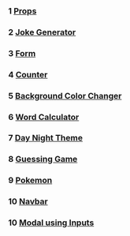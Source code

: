 ### 1 [Props](https://github.com/ruturajjadhav07/React-Projects/tree/main/props)
### 2 [Joke Generator](https://github.com/ruturajjadhav07/React-Projects/tree/main/jokegenerator)
### 3 [Form](https://github.com/ruturajjadhav07/React-Projects/tree/main/form)
### 4 [Counter](https://github.com/ruturajjadhav07/React-Projects/tree/main/counter)
### 5 [Background Color Changer](https://github.com/ruturajjadhav07/React-Projects/tree/main/backgroundColorChange)
### 6 [Word Calculator](https://github.com/ruturajjadhav07/React-Projects/tree/main/word%20calculator)
### 7 [Day Night Theme](https://github.com/ruturajjadhav07/React-Projects/tree/main/day%20night%20theme)
### 8 [Guessing Game](https://github.com/ruturajjadhav07/React-Projects/tree/main/guessing%20game)
### 9 [Pokemon](https://github.com/ruturajjadhav07/React-Projects/tree/main/pokemon)
### 10 [Navbar](https://github.com/ruturajjadhav07/React-Projects/blob/main/navbar)
### 10 [Modal using Inputs](https://github.com/ruturajjadhav07/React-Projects/tree/main/modal%20using%20inputs)
